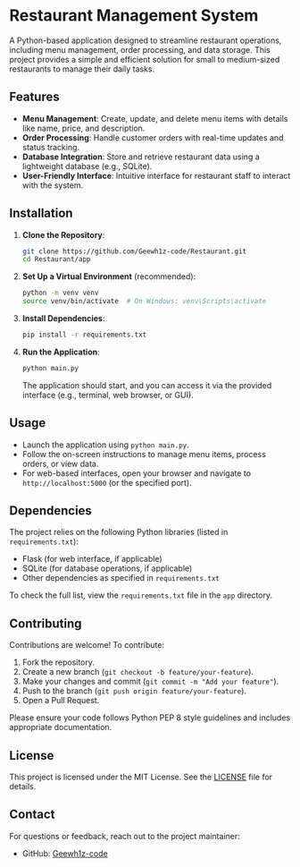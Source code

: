 # Restaurant Management System

A Python-based application designed to streamline restaurant operations, including menu management, order processing, and data storage. This project provides a simple and efficient solution for small to medium-sized restaurants to manage their daily tasks.

## Features
- **Menu Management**: Create, update, and delete menu items with details like name, price, and description.
- **Order Processing**: Handle customer orders with real-time updates and status tracking.
- **Database Integration**: Store and retrieve restaurant data using a lightweight database (e.g., SQLite).
- **User-Friendly Interface**: Intuitive interface for restaurant staff to interact with the system.

## Installation
1. **Clone the Repository**:
   ```bash
   git clone https://github.com/Geewh1z-code/Restaurant.git
   cd Restaurant/app
   ```
2. **Set Up a Virtual Environment** (recommended):
   ```bash
   python -m venv venv
   source venv/bin/activate  # On Windows: venv\Scripts\activate
   ```
3. **Install Dependencies**:
   ```bash
   pip install -r requirements.txt
   ```
4. **Run the Application**:
   ```bash
   python main.py
   ```
   The application should start, and you can access it via the provided interface (e.g., terminal, web browser, or GUI).

## Usage
- Launch the application using `python main.py`.
- Follow the on-screen instructions to manage menu items, process orders, or view data.
- For web-based interfaces, open your browser and navigate to `http://localhost:5000` (or the specified port).

## Dependencies
The project relies on the following Python libraries (listed in `requirements.txt`):
- Flask (for web interface, if applicable)
- SQLite (for database operations, if applicable)
- Other dependencies as specified in `requirements.txt`

To check the full list, view the `requirements.txt` file in the `app` directory.

## Contributing
Contributions are welcome! To contribute:
1. Fork the repository.
2. Create a new branch (`git checkout -b feature/your-feature`).
3. Make your changes and commit (`git commit -m "Add your feature"`).
4. Push to the branch (`git push origin feature/your-feature`).
5. Open a Pull Request.

Please ensure your code follows Python PEP 8 style guidelines and includes appropriate documentation.

## License
This project is licensed under the MIT License. See the [LICENSE](LICENSE) file for details.

## Contact
For questions or feedback, reach out to the project maintainer:
- GitHub: [Geewh1z-code](https://github.com/Geewh1z-code)
